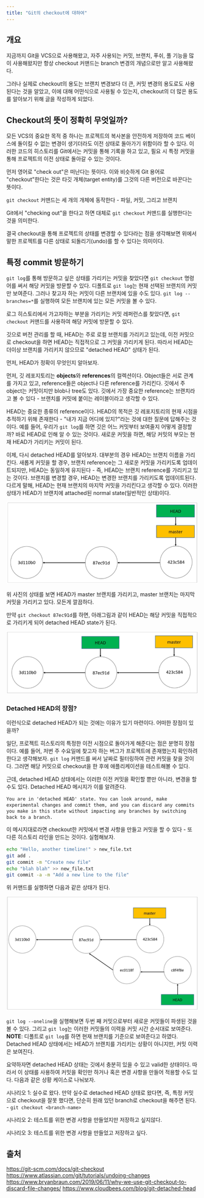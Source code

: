 ```yaml
---
title: "Git의 checkout에 대하여"
---
```


## 개요
지금까지 Git을 VCS으로 사용해왔고, 자주 사용되는 커밋, 브랜치, 푸쉬, 풀 기능을 많이 사용해왔지만 항상 checkout 커맨드는 branch 변경의 개념으로만 알고 사용해왔다.

그러나 실제로 checkout의 용도는 브랜치 변경보다 더 큰, 커밋 변경의 용도로도 사용된다는 것을 알았고, 이에 대해 어떤식으로 사용될 수 있는지, checkout의 더 많은 용도를 알아보기 위해 글을 작성하게 되었다.

## Checkout의 뜻이 정확히 무엇일까?
모든 VCS의 중요한 목적 중 하나는 프로젝트의 복사본을 안전하게 저장하여 코드 베이스에 돌이킬 수 없는 변경이 생기더라도 이전 상태로 돌아가기 위함이라 할 수 있다. 이러한 코드의 히스토리를 Git에서는 커밋을 통해 기록을 하고 있고, 필요 시 특정 커밋을 통해 프로젝트의 이전 상태로 돌아갈 수 있는 것이다.

먼저 영어로 "check out"은 떠난다는 뜻이다. 이와 비슷하게 Git 용어로 "checkout"한다는 것은 타깃 개체(target entity)를 그것의 다른 버전으로 바꾼다는 뜻이다.

`git checkout` 커맨드는 세 개의 개체에 동작한다 - 파일, 커밋, 그리고 브랜치

Git에서 "checking out"을 한다고 하면 대체로 `git checkout` 커맨드를 실행한다는 것을 의미한다.

결국 checkout을 통해 프로젝트의 상태를 변경할 수 있다라는 점을 생각해보면 위에서 말한 프로젝트를 다른 상태로 되돌리기(undo)를 할 수 있다는 의미이다.

## 특정 commit 방문하기
`git log`를 통해 방문하고 싶은 상태를 가리키는 커밋을 찾았다면 `git checkout` 명령어를 써서 해당 커밋을 방문할 수 있다. 디폴트로 `git log`는 현재 선택된 브랜치의 커밋만 보여준다. 그러나 찾고자 하는 커밋이 다른 브랜치에 있을 수도 있다. `git log --branches=*`를 실행하여 모든 브랜치에 있는 모든 커밋을 볼 수 있다.

로그 히스토리에서 가고자하는 부분을 가리키는 커밋 레퍼런스를 찾았다면, `git checkout` 커맨드를 사용하여 해당 커밋에 방문할 수 있다. 

깃으로 버전 관리를 할 때, HEAD는 주로 로컬 브랜치를 가리키고 있는데, 이전 커밋으로 checkout을 하면 HEAD는 직접적으로 그 커밋을 가리키게 된다. 따라서 HEAD는 더이상 브랜치를 가리키지 않으므로 "detached HEAD" 상태가 된다.

먼저, HEAD가 정확이 무엇인지 알아보자.

먼저, 깃 레포지토리는 **objects**와 **references**의 컬렉션이다. Object들은 서로 관계를 가지고 있고, reference들은 object나 다른 reference를 가리킨다. 깃에서 주 object는 커밋이지만 blob나 tree도 있다. 깃에서 가장 중요한 reference는 브랜치라고 볼 수 있다 - 브랜치를 커밋에 붙이는 레이블이라고 생각할 수 있다.

HEAD는 중요한 종류의 reference이다. HEAD의 목적은 깃 레포지토리의 현재 시점을 추적하기 위해 존재한다 - "내가 지금 어디에 있지?"라는 것에 대한 질문에 답해주는 것이다. 예를 들어, 우리가 `git log`를 하면 깃은 어느 커밋부터 보여줄지 어떻게 결정할까? 바로 HEAD로 인해 알 수 있는 것이다. 새로운 커밋을 하면, 해당 커밋의 부모는 현재 HEAD가 가리키는 커밋이 된다.

이제, 다시 detached HEAD를 알아보자. 대부분의 경우 HEAD는 브랜치 이름을 가리킨다. 새롭게 커밋을 할 경우, 브랜치 reference는 그 새로운 커밋을 가리키도록 업데이트되지만, HEAD는 동일하게 유지된다 - 즉, HEAD는 브랜치 reference를 가리키고 있는 것이다. 브랜치를 변경할 경우, HEAD는 변경한 브랜치를 가리키도록 업데이트된다. 다르게 말해, HEAD는 현재 브랜치의 마지막 커밋을 가리킨다고 생각할 수 있다. 이러한 상태가 HEAD가 브랜치에 attached된 normal state(일반적인 상태)이다.

![attached-head](/assets/img/attached_head.png)

위 사진의 상태를 보면 HEAD가 master 브랜치를 가리키고, master 브랜치는 마지막 커밋을 가리키고 있다. 모든게 깔끔하다.

만약 `git checkout 87ec91d`를 하면, 아래그림과 같이 HEAD는 해당 커밋을 직접적으로 가리키게 되어 detached HEAD state가 된다.

![detached-head](/assets/img/detached_head.png)

### Detached HEAD의 장점?
이런식으로 detached HEAD가 되는 것에는 이유가 있기 마련이다. 어떠한 장점이 있을까?

일단, 프로젝트 히스토리의 특정한 이전 시점으로 돌아가게 해준다는 점은 분명히 장점이다. 예를 들어, 저번 주 수요일에 찾고자 하는 버그가 프로젝트에 존재했는지 확인하려 한다고 생각해보자. `git log` 커맨드를 써서 날짜로 필터링하여 관련 커밋을 찾을 것이다. 그러면 해당 커밋으로 checkout을 한 후에 애플리케이션을 테스트해볼 수 있다.

근데, detached HEAD 상태에서는 이러한 이전 커밋을 확인할 뿐만 아니라, 변경을 할 수도 있다. Detached HEAD 메시지가 이를 알려준다.

```
You are in 'detached HEAD' state. You can look around, make experimental changes and commit them, and you can discard any commits you make in this state without impacting any branches by switching back to a branch.
```

이 메시지대로라면 checkout한 커밋에서 변경 사항을 만들고 커밋을 할 수 있다 - 또 다른 히스토리 라인을 만드는 것이다. 실험해보자.

```bash
echo "Hello, another timeline!" > new_file.txt
git add .
git commit -m "Create new file"
echo "blah blah" >> new_file.txt
git commit -a -m "Add a new line to the file"
```

위 커맨드를 실행하면 다음과 같은 상태가 된다.

![detached-head-new-commit](/assets/img/detached_head_new_commit.png)

`git log --oneline`을 실행해보면 두번 째 커밋으로부터 새로운 커밋들이 파생된 것을 볼 수 있다. 그리고 `git log`는 이러한 커밋들의 이력을 커밋 시간 순서대로 보여준다.<br>
**NOTE**: 디폴트로 `git log`를 하면 현재 브랜치를 기준으로 보여준다고 하였다. Detached HEAD 상태에서는 HEAD가 브랜치를 가리키는 상황이 아니지만, 커밋 이력은 보여진다. 

요약하자면 detached HEAD 상태는 깃에서 충분히 있을 수 있고 valid한 상태이다. 따라서 이 상태를 사용하여 커밋을 확인만 하거나 혹은 변경 사항을 만들어 적용할 수도 있다. 다음과 같은 상황 케이스로 나눠보자.

시나리오 1: 실수로 왔다.
만약 실수로 detached HEAD 상태로 왔다면, 즉, 특정 커밋으로 checkout을 잘못 했다면, 단순히 원래 있던 branch로 checkout을 해주면 된다. - `git checkout <branch-name>`

시나리오 2: 테스트를 위한 변경 사항을 만들었지만 저장하고 싶지않다.


시나리오 3: 테스트를 위한 변경 사항을 만들었고 저장하고 싶다.

## 출처
https://git-scm.com/docs/git-checkout
https://www.atlassian.com/git/tutorials/undoing-changes
https://www.bryanbraun.com/2019/06/11/why-we-use-git-checkout-to-discard-file-changes/
https://www.cloudbees.com/blog/git-detached-head
